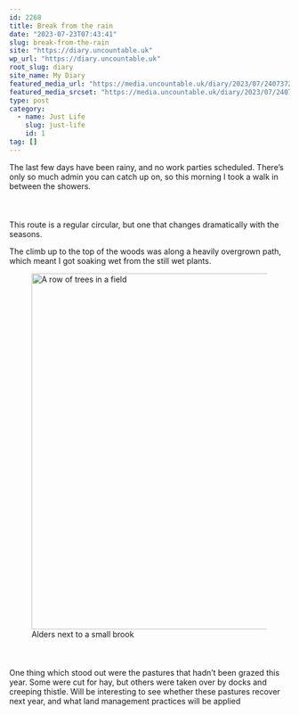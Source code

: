 ```yaml
---
id: 2268
title: Break from the rain
date: "2023-07-23T07:43:41"
slug: break-from-the-rain
site: "https://diary.uncountable.uk"
wp_url: "https://diary.uncountable.uk"
root_slug: diary
site_name: My Diary
featured_media_url: "https://media.uncountable.uk/diary/2023/07/24073720/IMG20230723101239.webp"
featured_media_srcset: "https://media.uncountable.uk/diary/2023/07/24073720/IMG20230723101239-300x225.webp 300w, https://media.uncountable.uk/diary/2023/07/24073720/IMG20230723101239-1024x768.webp 1024w, https://media.uncountable.uk/diary/2023/07/24073720/IMG20230723101239-150x150.webp 150w, https://media.uncountable.uk/diary/2023/07/24073720/IMG20230723101239-640x480.webp 640w, https://media.uncountable.uk/diary/2023/07/24073720/IMG20230723101239.webp 2000w"
type: post
category:
  - name: Just Life
    slug: just-life
    id: 1
tag: []
---
```



<p>The last few days have been rainy, and no work parties scheduled.  There&#8217;s only so much admin you can catch up on, so this morning I took a walk in between the showers.</p>


<style>.kb-row-layout-id_174863-ab > .kt-row-column-wrap{align-content:start;}:where(.kb-row-layout-id_174863-ab > .kt-row-column-wrap) > .wp-block-kadence-column{justify-content:start;}.kb-row-layout-id_174863-ab > .kt-row-column-wrap{column-gap:var(--global-kb-gap-md, 2rem);row-gap:var(--global-kb-gap-md, 2rem);padding-top:var(--global-kb-spacing-sm, 1.5rem);padding-bottom:var(--global-kb-spacing-sm, 1.5rem);grid-template-columns:repeat(2, minmax(0, 1fr));}.kb-row-layout-id_174863-ab > .kt-row-layout-overlay{opacity:0.30;}@media all and (max-width: 1024px){.kb-row-layout-id_174863-ab > .kt-row-column-wrap{grid-template-columns:repeat(2, minmax(0, 1fr));}}@media all and (max-width: 767px){.kb-row-layout-id_174863-ab > .kt-row-column-wrap{grid-template-columns:minmax(0, 1fr);}.kb-row-layout-id_174863-ab > .kt-row-column-wrap > .wp-block-kadence-column:nth-of-type(1){order:2;}.kb-row-layout-id_174863-ab > .kt-row-column-wrap > .wp-block-kadence-column:nth-of-type(2){order:1;}.kb-row-layout-id_174863-ab > .kt-row-column-wrap > .wp-block-kadence-column:nth-of-type(3){order:12;}.kb-row-layout-id_174863-ab > .kt-row-column-wrap > .wp-block-kadence-column:nth-of-type(4){order:11;}.kb-row-layout-id_174863-ab > .kt-row-column-wrap > .wp-block-kadence-column:nth-of-type(5){order:22;}.kb-row-layout-id_174863-ab > .kt-row-column-wrap > .wp-block-kadence-column:nth-of-type(6){order:21;}.kb-row-layout-id_174863-ab > .kt-row-column-wrap > .wp-block-kadence-column:nth-of-type(7){order:32;}.kb-row-layout-id_174863-ab > .kt-row-column-wrap > .wp-block-kadence-column:nth-of-type(8){order:31;}}</style><div class="kb-row-layout-wrap kb-row-layout-id_174863-ab alignnone wp-block-kadence-rowlayout"><div class="kt-row-column-wrap kt-has-2-columns kt-row-layout-equal kt-tab-layout-inherit kt-mobile-layout-row kt-row-valign-top">
<style>.kadence-column_f0a1be-fa > .kt-inside-inner-col,.kadence-column_f0a1be-fa > .kt-inside-inner-col:before{border-top-left-radius:0px;border-top-right-radius:0px;border-bottom-right-radius:0px;border-bottom-left-radius:0px;}.kadence-column_f0a1be-fa > .kt-inside-inner-col{column-gap:var(--global-kb-gap-sm, 1rem);}.kadence-column_f0a1be-fa > .kt-inside-inner-col{flex-direction:column;}.kadence-column_f0a1be-fa > .kt-inside-inner-col > .aligncenter{width:100%;}.kadence-column_f0a1be-fa > .kt-inside-inner-col:before{opacity:0.3;}.kadence-column_f0a1be-fa{position:relative;}@media all and (max-width: 1024px){.kadence-column_f0a1be-fa > .kt-inside-inner-col{flex-direction:column;justify-content:center;}}@media all and (max-width: 767px){.kadence-column_f0a1be-fa > .kt-inside-inner-col{flex-direction:column;justify-content:center;}}</style>
<div class="wp-block-kadence-column kadence-column_f0a1be-fa"><div class="kt-inside-inner-col">
<p>This route is a regular circular, but one that changes dramatically with the seasons.</p>



<p>The climb up to the top of the woods was along a heavily overgrown path, which meant I got soaking wet from the still wet plants.</p>
</div></div>


<style>.kadence-column_6e8f61-7e > .kt-inside-inner-col,.kadence-column_6e8f61-7e > .kt-inside-inner-col:before{border-top-left-radius:0px;border-top-right-radius:0px;border-bottom-right-radius:0px;border-bottom-left-radius:0px;}.kadence-column_6e8f61-7e > .kt-inside-inner-col{column-gap:var(--global-kb-gap-sm, 1rem);}.kadence-column_6e8f61-7e > .kt-inside-inner-col{flex-direction:column;}.kadence-column_6e8f61-7e > .kt-inside-inner-col > .aligncenter{width:100%;}.kadence-column_6e8f61-7e > .kt-inside-inner-col:before{opacity:0.3;}.kadence-column_6e8f61-7e{position:relative;}@media all and (max-width: 1024px){.kadence-column_6e8f61-7e > .kt-inside-inner-col{flex-direction:column;justify-content:center;}}@media all and (max-width: 767px){.kadence-column_6e8f61-7e > .kt-inside-inner-col{flex-direction:column;justify-content:center;}}</style>
<div class="wp-block-kadence-column kadence-column_6e8f61-7e"><div class="kt-inside-inner-col">
<figure class="wp-block-image size-large"><img loading="lazy" decoding="async" width="1024" height="639" src="https://media.uncountable.uk/diary/2023/07/24073719/IMG20230723110422-1024x639.webp" alt="A row of trees in a field" class="wp-image-2269" srcset="https://media.uncountable.uk/diary/2023/07/24073719/IMG20230723110422-1024x639.webp 1024w, https://media.uncountable.uk/diary/2023/07/24073719/IMG20230723110422-300x187.webp 300w, https://media.uncountable.uk/diary/2023/07/24073719/IMG20230723110422-640x400.webp 640w, https://media.uncountable.uk/diary/2023/07/24073719/IMG20230723110422.webp 2000w" sizes="auto, (max-width: 1024px) 100vw, 1024px" /><figcaption class="wp-element-caption">Alders next to a small brook</figcaption></figure>
</div></div>

</div></div>


<p>One thing which stood out were the pastures that hadn&#8217;t been grazed this year.  Some were cut for hay, but others were taken over by docks and creeping thistle.  Will be interesting to see whether these pastures recover next year, and what land management practices will be applied</p>
